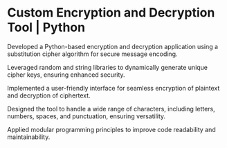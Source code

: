 # Custom Encryption and Decryption Tool | Python

Developed a Python-based encryption and decryption application using a substitution cipher algorithm for secure message encoding.

Leveraged random and string libraries to dynamically generate unique cipher keys, ensuring enhanced security.

Implemented a user-friendly interface for seamless encryption of plaintext and decryption of ciphertext.

Designed the tool to handle a wide range of characters, including letters, numbers, spaces, and punctuation, ensuring versatility.

Applied modular programming principles to improve code readability and maintainability.
